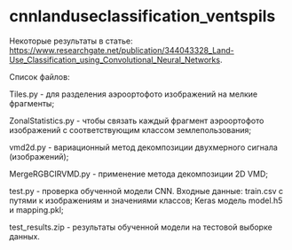 # cnnlanduseclassification_ventspils

Некоторые результаты в статье: https://www.researchgate.net/publication/344043328_Land-Use_Classification_using_Convolutional_Neural_Networks.

Список файлов:

Tiles.py - для разделения аэроортофото изображений на мелкие фрагменты;

ZonalStatistics.py - чтобы связать каждый фрагмент аэроортофото изображений с соответствующим классом землепользования;

vmd2d.py - вариационный метод декомпозиции двухмерного сигнала (изображений);

MergeRGBCIRVMD.py - применение метода декомпозиции 2D VMD;

test.py - проверка обученной модели CNN. Входные данные: train.csv с путями к изображениям и значениями классов; Keras модель model.h5 и mapping.pkl;

test_results.zip - результаты обученной модели на тестовой выборке данных.
